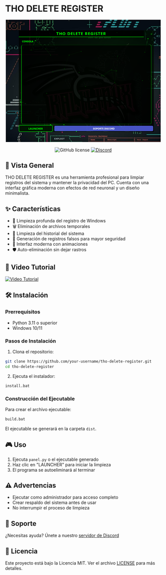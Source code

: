 # THO DELETE REGISTER

<div align="center">
  <img src="logo.png" alt="THO Delete Register Logo" width="500"/>
  
  ![GitHub license](https://img.shields.io/badge/license-MIT-blue.svg)
  [![Discord](https://img.shields.io/discord/YOUR_SERVER_ID?color=7289DA&label=Discord&logo=discord&logoColor=white)](https://discord.gg/uPESr5v7yQ)
</div>

## 🚀 Vista General
THO DELETE REGISTER es una herramienta profesional para limpiar registros del sistema y mantener la privacidad del PC. Cuenta con una interfaz gráfica moderna con efectos de red neuronal y un diseño minimalista.

## ✨ Características
- 🧹 Limpieza profunda del registro de Windows
- 🗑️ Eliminación de archivos temporales
- 📜 Limpieza del historial del sistema
- 🔄 Generación de registros falsos para mayor seguridad
- 🎨 Interfaz moderna con animaciones
- 🛡️ Auto-eliminación sin dejar rastros

## 🎥 Video Tutorial
[![Video Tutorial](https://img.youtube.com/vi/VIDEO_ID/0.jpg)](https://www.youtube.com/watch?v=VIDEO_ID)

## 🛠️ Instalación

### Prerrequisitos
- Python 3.11 o superior
- Windows 10/11

### Pasos de Instalación
1. Clona el repositorio:
```bash
git clone https://github.com/your-username/tho-delete-register.git
cd tho-delete-register
```

2. Ejecuta el instalador:
```bash
install.bat
```

### Construcción del Ejecutable
Para crear el archivo ejecutable:
```bash
build.bat
```
El ejecutable se generará en la carpeta `dist`.

## 🎮 Uso
1. Ejecuta `panel.py` o el ejecutable generado
2. Haz clic en "LAUNCHER" para iniciar la limpieza
3. El programa se autoeliminará al terminar

## ⚠️ Advertencias
- Ejecutar como administrador para acceso completo
- Crear respaldo del sistema antes de usar
- No interrumpir el proceso de limpieza

## 🤝 Soporte
¿Necesitas ayuda? Únete a nuestro [servidor de Discord](https://discord.gg/uPESr5v7yQ)

## 📝 Licencia

Este proyecto está bajo la Licencia MIT. Ver el archivo [LICENSE](LICENSE) para más detalles.
